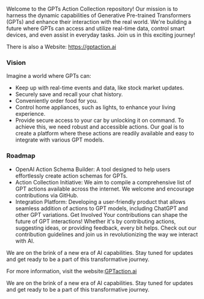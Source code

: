 Welcome to the GPTs Action Collection repository! Our mission is to harness the dynamic capabilities of Generative Pre-trained Transformers (GPTs) and enhance their interaction with the real world. We're building a future where GPTs can access and utilize real-time data, control smart devices, and even assist in everyday tasks. Join us in this exciting journey!

There is also a Website: https://gptaction.ai


### Vision
Imagine a world where GPTs can:

* Keep up with real-time events and data, like stock market updates.
* Securely save and recall your chat history.
* Conveniently order food for you.
* Control home appliances, such as lights, to enhance your living experience.
* Provide secure access to your car by unlocking it on command.
To achieve this, we need robust and accessible actions. Our goal is to create a platform where these actions are readily available and easy to integrate with various GPT models.

### Roadmap
* OpenAI Action Schema Builder: A tool designed to help users effortlessly create action schemas for GPTs.
* Action Collection Initiative: We aim to compile a comprehensive list of GPT actions available across the internet. We welcome and encourage contributions via GitHub.
* Integration Platform: Developing a user-friendly product that allows seamless addition of actions to GPT models, including ChatGPT and other GPT variations.
Get Involved
Your contributions can shape the future of GPT interactions! Whether it's by contributing actions, suggesting ideas, or providing feedback, every bit helps. Check out our contribution guidelines and join us in revolutionizing the way we interact with AI.

We are on the brink of a new era of AI capabilities. Stay tuned for updates and get ready to be a part of this transformative journey.

For more information, visit the website:[GPTaction.ai](http://gptaction.ai)

We are on the brink of a new era of AI capabilities. Stay tuned for updates and get ready to be a part of this transformative journey.

